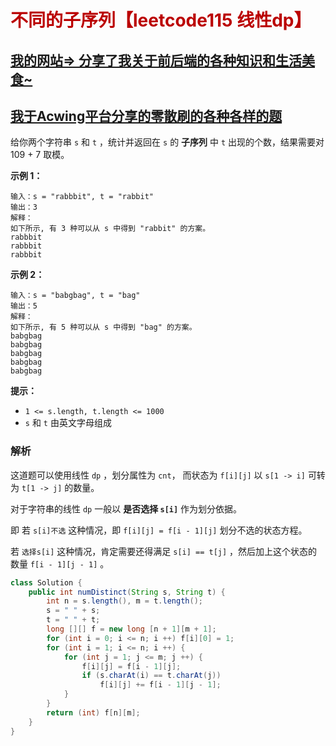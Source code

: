 # <font color='bb000'>不同的子序列【leetcode115 线性dp】</font>

## [我的网站=> 分享了我关于前后端的各种知识和生活美食~](https://www.fanxy.cloud)

## [我于Acwing平台分享的零散刷的各种各样的题](https://www.acwing.com/blog/content/33005/) 

给你两个字符串 `s` 和 `t` ，统计并返回在 `s` 的 **子序列** 中 `t` 出现的个数，结果需要对 109 + 7 取模。

 

**示例 1：**

```
输入：s = "rabbbit", t = "rabbit"
输出：3
解释：
如下所示, 有 3 种可以从 s 中得到 "rabbit" 的方案。
rabbbit
rabbbit
rabbbit
```

**示例 2：**

```
输入：s = "babgbag", t = "bag"
输出：5
解释：
如下所示, 有 5 种可以从 s 中得到 "bag" 的方案。 
babgbag
babgbag
babgbag
babgbag
babgbag
```

 

**提示：**

- `1 <= s.length, t.length <= 1000`
- `s` 和 `t` 由英文字母组成





### 解析

这道题可以使用线性 `dp` ，划分属性为 `cnt`， 而状态为 `f[i][j]` 以 `s[1 -> i]` 可转为 `t[1 -> j]` 的数量。

对于字符串的线性 `dp` 一般以  **是否选择 `s[i]`** 作为划分依据。

即 若 `s[i]不选` 这种情况，即 `f[i][j] = f[i - 1][j]` 划分不选的状态方程。

若 `选择s[i]` 这种情况，肯定需要还得满足 `s[i] == t[j]` ，然后加上这个状态的数量 `f[i - 1][j - 1]` 。

```java
class Solution {
    public int numDistinct(String s, String t) {
        int n = s.length(), m = t.length();
        s = " " + s;
        t = " " + t;
        long [][] f = new long [n + 1][m + 1];
        for (int i = 0; i <= n; i ++) f[i][0] = 1;
        for (int i = 1; i <= n; i ++) {
            for (int j = 1; j <= m; j ++) {
                f[i][j] = f[i - 1][j];
                if (s.charAt(i) == t.charAt(j)) 
                    f[i][j] += f[i - 1][j - 1];
            }
        }
        return (int) f[n][m];
    }
}
```

